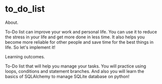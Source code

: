 # to_do_list
About. 

To-Do list can improve your work and personal life. You can use it to reduce the stress in your life and get more done in less time. It also helps you become more reliable for other people and save time for the best things in life. So let's implement it! 

Learning outcomes. 

To-Do list that will help you manage your tasks. You will practice using loops, conditions and statement branches. And also you will learn the basics of SQLAlchemy to manage SQLite database on python!
